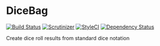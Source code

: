 # DiceBag

[![Build Status](https://travis-ci.org/AnthonyPorthouse/DiceBag.svg?branch=master)](https://travis-ci.org/AnthonyPorthouse/DiceBag)
[![Scrutinizer](https://img.shields.io/scrutinizer/g/AnthonyPorthouse/DiceBag.svg?maxAge=2592000)](https://scrutinizer-ci.com/g/AnthonyPorthouse/DiceBag)
[![StyleCI](https://styleci.io/repos/64483057/shield?style=flat)](https://styleci.io/repos/64483057)
[![Dependency Status](https://www.versioneye.com/user/projects/579f13c672d75c0039f7a281/badge.svg?style=flat)](https://www.versioneye.com/user/projects/579f13c672d75c0039f7a281)

Create dice roll results from standard dice notation
